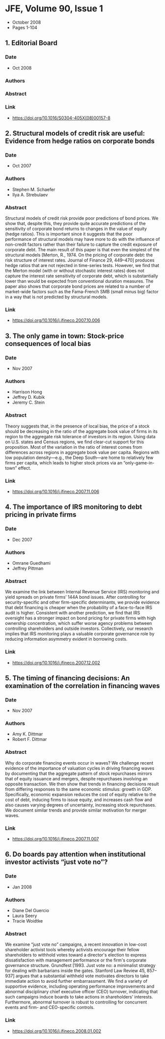 # JFE, Volume 90, Issue 1
- October 2008
- Pages 1-104

## 1. Editorial Board
### Date
- Oct 2008
### Authors
### Abstract

### Link
- https://doi.org/10.1016/S0304-405X(08)00157-8

## 2. Structural models of credit risk are useful: Evidence from hedge ratios on corporate bonds
### Date
- Oct 2007
### Authors
- Stephen M. Schaefer
- Ilya A. Strebulaev
### Abstract
Structural models of credit risk provide poor predictions of bond prices. We show that, despite this, they provide quite accurate predictions of the sensitivity of corporate bond returns to changes in the value of equity (hedge ratios). This is important since it suggests that the poor performance of structural models may have more to do with the influence of non-credit factors rather than their failure to capture the credit exposure of corporate debt. The main result of this paper is that even the simplest of the structural models [Merton, R., 1974. On the pricing of corporate debt: the risk structure of interest rates. Journal of Finance 29, 449–470] produces hedge ratios that are not rejected in time-series tests. However, we find that the Merton model (with or without stochastic interest rates) does not capture the interest rate sensitivity of corporate debt, which is substantially lower than would be expected from conventional duration measures. The paper also shows that corporate bond prices are related to a number of market-wide factors such as the Fama-French SMB (small minus big) factor in a way that is not predicted by structural models.
### Link
- https://doi.org/10.1016/j.jfineco.2007.10.006

## 3. The only game in town: Stock-price consequences of local bias
### Date
- Nov 2007
### Authors
- Harrison Hong
- Jeffrey D. Kubik
- Jeremy C. Stein
### Abstract
Theory suggests that, in the presence of local bias, the price of a stock should be decreasing in the ratio of the aggregate book value of firms in its region to the aggregate risk tolerance of investors in its region. Using data on U.S. states and Census regions, we find clear-cut support for this proposition. Most of the variation in the ratio of interest comes from differences across regions in aggregate book value per capita. Regions with low population density—e.g., the Deep South—are home to relatively few firms per capita, which leads to higher stock prices via an “only-game-in-town” effect.
### Link
- https://doi.org/10.1016/j.jfineco.2007.11.006

## 4. The importance of IRS monitoring to debt pricing in private firms
### Date
- Dec 2007
### Authors
- Omrane Guedhami
- Jeffrey Pittman
### Abstract
We examine the link between Internal Revenue Service (IRS) monitoring and yield spreads on private firms’ 144A bond issues. After controlling for security-specific and other firm-specific determinants, we provide evidence that debt financing is cheaper when the probability of a face-to-face IRS audit is higher. Consistent with another prediction, we find that IRS oversight has a stronger impact on bond pricing for private firms with high ownership concentration, which suffer worse agency problems between controlling shareholders and outside investors. Collectively, our research implies that IRS monitoring plays a valuable corporate governance role by reducing information asymmetry evident in borrowing costs.
### Link
- https://doi.org/10.1016/j.jfineco.2007.12.002

## 5. The timing of financing decisions: An examination of the correlation in financing waves
### Date
- Nov 2007
### Authors
- Amy K. Dittmar
- Robert F. Dittmar
### Abstract
Why do corporate financing events occur in waves? We challenge recent evidence of the importance of valuation cycles in driving financing waves by documenting that the aggregate pattern of stock repurchases mirrors that of equity issuance and mergers, despite repurchases involving an opposite transaction. We then show that trends in financing decisions result from differing responses to the same economic stimulus: growth in GDP. Specifically, economic expansion reduces the cost of equity relative to the cost of debt, inducing firms to issue equity, and increases cash flow and also causes varying degrees of uncertainty, increasing stock repurchases. We document similar trends and provide similar motivation for merger waves.
### Link
- https://doi.org/10.1016/j.jfineco.2007.11.007

## 6. Do boards pay attention when institutional investor activists “just vote no”?
### Date
- Jan 2008
### Authors
- Diane Del Guercio
- Laura Seery
- Tracie Woidtke
### Abstract
We examine “just vote no” campaigns, a recent innovation in low-cost shareholder activist tools whereby activists encourage their fellow shareholders to withhold votes toward a director's election to express dissatisfaction with management performance or the firm's corporate governance structure. Grundfest [1993. Just vote no: a minimalist strategy for dealing with barbarians inside the gates. Stanford Law Review 45, 857–937] argues that a substantial withheld vote motivates directors to take immediate action to avoid further embarrassment. We find a variety of supportive evidence, including operating performance improvements and abnormal disciplinary chief executive officer (CEO) turnover, indicating that such campaigns induce boards to take actions in shareholders’ interests. Furthermore, abnormal turnover is robust to controlling for concurrent events and firm- and CEO-specific controls.
### Link
- https://doi.org/10.1016/j.jfineco.2008.01.002

